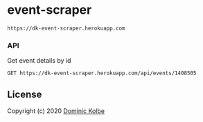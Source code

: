 # event-scraper

```http
https://dk-event-scraper.herokuapp.com
```

### API

Get event details by id

```http
GET https://dk-event-scraper.herokuapp.com/api/events/1408505
```

## License

Copyright (c) 2020 [Dominic Kolbe](https://dominickolbe.dk)

